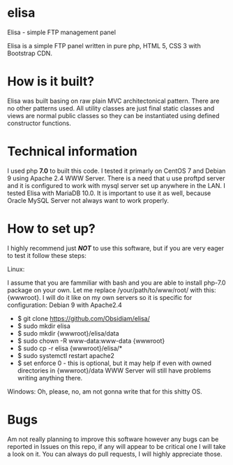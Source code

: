 # elisa
Elisa - simple FTP management panel

Elisa is a simple FTP panel written in pure php, HTML 5, CSS 3 with Bootstrap CDN.

# How is it built?

Elisa was built basing on raw plain MVC architectonical pattern.
There are no other patterns used.
All utility classes are just final static classes and views are normal public classes so they can be instantiated using defined constructor functions.

# Technical information

I used php __7.0__ to built this code. I tested it primarly on CentOS 7 and Debian 9 using Apache 2.4 WWW Server.
There is a need that u use proftpd server and it is configured to work with mysql server set up anywhere in the LAN.
I tested Elisa with MariaDB 10.0. It is important to use it as well, because Oracle MySQL Server not always want to work properly.

# How to set up?

I highly recommend just ___NOT___  to use this software, but if you are very eager to test it follow these steps:

Linux: 

I assume that you are fammiliar with bash and you are able to install php-7.0 package on your own. Let me replace /your/path/to/www/root/ with this: {wwwroot}. I will do it like on my own servers so it is specific for configuration: Debian 9 with Apache2.4


* $ git clone https://github.com/Obsidiam/elisa/
* $ sudo mkdir elisa
* $ sudo mkdir {wwwroot}/elisa/data
* $ sudo chown -R www-data:www-data {wwwroot}
* $ sudo cp -r elisa {wwwroot}/elisa/*
* $ sudo systemctl restart apache2
* $ set enforce 0 - this is optional, but it may help if even with owned directories in {wwwroot}/data WWW Server will still have problems writing anything there.

Windows:
Oh, please, no, am not gonna write that for this shitty OS.

# Bugs

Am not really planning to improve this software however any bugs can be reported in Issues on this repo, if any will appear to be critical one I will take a look on it. You can always do pull requests, I will highly appreciate those.
